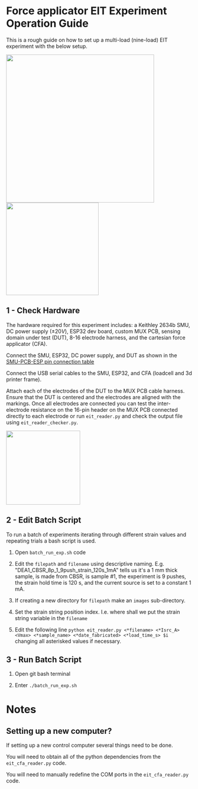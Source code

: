 # Force applicator EIT Experiment Operation Guide
This is a rough guide on how to set up a multi-load (nine-load) EIT experiment with the below setup.

<img src="https://github.com/richgumy/black_sensor/assets/14900898/7f64d337-f059-4093-b3b1-f14167e13c85" width="400"/>
<img src="https://github.com/richgumy/black_sensor/assets/14900898/e8aeedb7-f97e-46c6-aa1b-f5f7d5d6639e" width="250"/>

## 1 - Check Hardware
The hardware required for this experiment includes: a Keithley 2634b SMU, DC power supply ($\pm20 V$), ESP32 dev board, custom MUX PCB, sensing domain under test (DUT), 8-16 electrode harness, and the cartesian force applicator (CFA).

Connect the SMU, ESP32, DC power supply, and DUT as shown in the [SMU-PCB-ESP pin connection table](https://github.com/richgumy/black_sensor/tree/main/pcb-firmware/pcb_mux#smu-pcb-esp-pin-connections)

Connect the USB serial cables to the SMU, ESP32, and CFA (loadcell and 3d printer frame).

Attach each of the electrodes of the DUT to the MUX PCB cable harness. Ensure that the DUT is centered and the electrodes are aligned with the markings. Once all electrodes are connected you can test the inter-electrode resistance on the 16-pin header on the MUX PCB connected directly to each electrode or run ```eit_reader.py``` and check the output file using ```eit_reader_checker.py```.

<img src="https://github.com/richgumy/black_sensor/assets/14900898/9dc37324-ac0d-482a-8dc1-cd9f36d1c197" width="200"/>


## 2 - Edit Batch Script
To run a batch of experiments iterating through different strain values and repeating trials a bash script is used.

1. Open ```batch_run_exp.sh``` code

2. Edit the ```filepath``` and ```filename``` using descriptive naming. E.g. "DEA1_CBSR_8p_1_9push_strain_120s_1mA" tells us it's a 1 mm thick sample, is made from CBSR, is sample #1, the experiment is 9 pushes, the strain hold time is 120 s, and the current source is set to a constant 1 mA.

3. If creating a new directory for ```filepath``` make an ```images``` sub-directory.

4. Set the strain string position index. I.e. where shall we put the strain string variable in the ```filename```

5. Edit the following line ```python eit_reader.py <*filename> <*Isrc_A> <Vmax> <*sample_name> <*date_fabricated> <*load_time_s> $i``` changing all asterisked values if necessary.


## 3 - Run Batch Script

1. Open git bash terminal
  
2. Enter ```./batch_run_exp.sh```

# Notes

## Setting up a new computer?

If setting up a new control computer several things need to be done. 

You will need to obtain all of the python dependencies from the ```eit_cfa_reader.py``` code.

You will need to manually redefine the COM ports in the ```eit_cfa_reader.py``` code.
